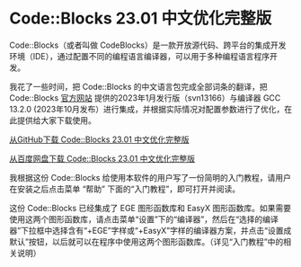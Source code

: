 # Code::Blocks 23.01 中文优化完整版
Code::Blocks（或者叫做 CodeBlocks）是一款开放源代码、跨平台的集成开发环境（IDE），通过配置不同的编程语言编译器，可以用于多种编程语言程序开发。

我花了一些时间，把 Code::Blocks 的中文语言包完成全部词条的翻译，把 Code::Blocks [官方网站](https://www.codeblocks.org/) 提供的2023年1月发行版（svn13166）与编译器 GCC 13.2.0 (2023年10月发布）进行集成，并根据实际情况对配置参数进行了优化，在此提供给大家下载使用。

[从GitHub下载 Code::Blocks 23.01 中文优化完整版](https://github.com/anbangli/codeblocks-cn/releases/download/v23.01cn/CodeBlocks-23.01-MinGW64-GCC-13.2-cn.exe) 

[从百度网盘下载 Code::Blocks 23.01 中文优化完整版](https://pan.bai链接：https://pan.baidu.com/s/1F2DBnk6bGVhhcgiggaFLFw?pwd=free)

我根据这份 Code::Blocks 给使用本软件的用户写了一份简明的入门教程，请用户在安装之后点击菜单 “帮助” 下面的“入门教程”，即可打开并阅读。

这份 Code::Blocks 已经集成了 EGE 图形函数库和 EasyX 图形函数库。如果需要使用这两个图形函数库，请点击菜单“设置”下的“编译器”，然后在“选择的编译器”下拉框中选择含有“+EGE”字样或“+EasyX”字样的编译器方案，并点击“设置成默认”按钮，以后就可以在程序中使用这两个图形函数库。（详见“入门教程”中的相关说明）
